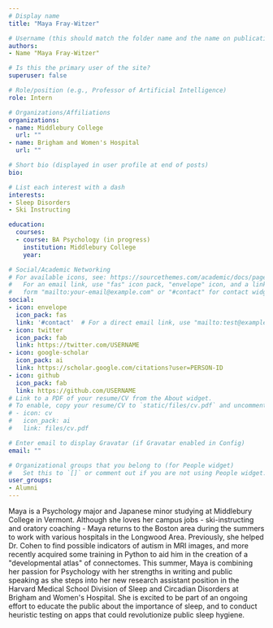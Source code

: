 ```yaml
---
# Display name
title: "Maya Fray-Witzer"

# Username (this should match the folder name and the name on publications)
authors:
- Name "Maya Fray-Witzer"

# Is this the primary user of the site?
superuser: false

# Role/position (e.g., Professor of Artificial Intelligence)
role: Intern

# Organizations/Affiliations
organizations:
- name: Middlebury College   
  url: ""
- name: Brigham and Women's Hospital
  url: ""

# Short bio (displayed in user profile at end of posts)
bio: 

# List each interest with a dash
interests:
- Sleep Disorders
- Ski Instructing

education:
  courses:
  - course: BA Psychology (in progress)
    institution: Middlebury College 
    year:

# Social/Academic Networking
# For available icons, see: https://sourcethemes.com/academic/docs/page-builder/#icons
#   For an email link, use "fas" icon pack, "envelope" icon, and a link in the
#   form "mailto:your-email@example.com" or "#contact" for contact widget.
social:
- icon: envelope
  icon_pack: fas
  link: '#contact'  # For a direct email link, use "mailto:test@example.org".
- icon: twitter
  icon_pack: fab
  link: https://twitter.com/USERNAME
- icon: google-scholar
  icon_pack: ai
  link: https://scholar.google.com/citations?user=PERSON-ID
- icon: github
  icon_pack: fab
  link: https://github.com/USERNAME
# Link to a PDF of your resume/CV from the About widget.
# To enable, copy your resume/CV to `static/files/cv.pdf` and uncomment the lines below.
# - icon: cv
#   icon_pack: ai
#   link: files/cv.pdf

# Enter email to display Gravatar (if Gravatar enabled in Config)
email: ""

# Organizational groups that you belong to (for People widget)
#   Set this to `[]` or comment out if you are not using People widget.
user_groups:
- Alumni
---
```


Maya is a Psychology major and Japanese minor studying at Middlebury College in Vermont. Although she loves her campus jobs - ski-instructing and oratory coaching - Maya returns to the Boston area during the summers to work with various hospitals in the Longwood Area. Previously, she helped Dr. Cohen to find possible indicators of autism in MRI images, and more recently acquired some training in Python to aid him in the creation of a "developmental atlas" of connectomes. This summer, Maya is combining her passion for Psychology with her strengths in writing and public speaking as she steps into her new research assistant position in the Harvard Medical School Division of Sleep and Circadian Disorders at Brigham and Women's Hospital. She is excited to be part of an ongoing effort to educate the public about the importance of sleep, and to conduct heuristic testing on apps that could revolutionize public sleep hygiene.
